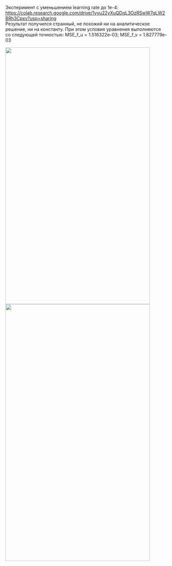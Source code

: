 Эксперимент с уменьшением learning rate до 1e-4: <https://colab.research.google.com/drive/1vyu22yXuQDqL3OzRSwW7qLW2BRh3Cpxv?usp=sharing>  
Результат получился странный, не похожий ни на аналитическое решение, ни на константу. При этом условия уравнения выполняются со следующей точностью: MSE_f_u = 1.516322e-03; MSE_f_v = 1.827779e-03

<img src="https://github.com/mikhakuv/PINNs/blob/main/exp8_results_u.PNG" width="450" height="800"><img src="https://github.com/mikhakuv/PINNs/blob/main/exp8_results_v.PNG" width="450" height="800">
